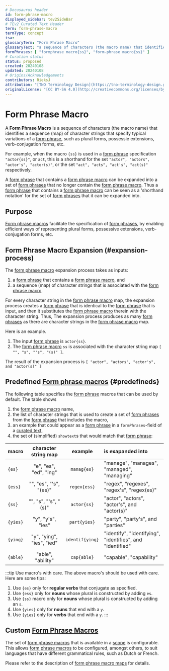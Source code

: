 ```yaml
---
# Docusaurus header
id: form-phrase-macro
displayed_sidebar: tev2SideBar
# TEv2 Curated Text Header
term: form-phrase-macro
termType: concept
isa:
glossaryTerm: "Form Phrase Macro"
glossaryText: "a sequence of characters (the macro name) that identifies a sequence (map) of character strings that specify typical variations of a [form phrase](@), such as plural forms, possessie extensions, verb-conjugation forms, etc."
formPhrases: [ "formphrase macro{ss}", "form-phrase macro{ss}" ]
# Curation status
status: proposed
created: 20240108
updated: 20240108
# Origins/Acknowledgements
contributors: RieksJ
attribution: "[TNO Terminology Design](https://tno-terminology-design.github.io/tev2-specifications/docs)"
originalLicense: "[CC BY-SA 4.0](http://creativecommons.org/licenses/by-sa/4.0/?ref=chooser-v1)"
---
```


# Form Phrase Macro

A **Form Phrase Macro** is a sequence of characters (the macro name) that identifies a sequence (map) of character strings that specify typical variations of a [form phrase](@), such as plural forms, possessie extensions, verb-conjugation forms, etc.

For example, when the macro `{ss}` is used in a [form phrase](@) specification `"actor{ss}"`, or `act`, this is a shorthand for the set `"actor", "actors", "actor's", "actor(s)"`, or the set `"act", "acts", "act's", "act(s)"` respectively.

A [form phrase](@) that contains a [form phrase macro](@) can be expanded into a set of [form phrases](@) that no longer contain the [form phrase macro](@). Thus a [form phrase](@) that contains a [form phrase macro](@) can be seen as a 'shorthand notation' for the set of [form phrases](@) that it can be expanded into.

## Purpose

[Form phrase macros](@) facilitate the specification of [form phrases](@), by enabling efficient ways of representing plural forms, possessive extensions, verb-conjugation forms, etc.

## Form Phrase Macro Expansion (#expansion-process)

The [form phrase macro](@) expansion process takes as inputs:

1. a [form phrase](@) that contains a [form phrase macro](@), and
2. a sequence (map) of character strings that is associated with the [form phrase macro](@).

For every character string in the [form phrase macro](@) map, the expansion process creates a [form phrase](@) that is identical to the [form phrase](@) that is input, and then it substitutes the [form phrase macro](@) therein with the character string. Thus, The expansion process produces as many [form phrases](@) as there are character strings in the [form phrase macro](@) map.

Here is an example.

1. The input [form phrase](@) is `actor{ss}`.
2. The [form phrase macro](@) `ss` is associated with the character string map `[ "", "s", "'s", "(s)" ]`.

The result of the expansion process is `[ "actor", "actors", "actor's", and "actor(s)" ]`

## Predefined [Form phrase macros](@) {#predefineds}

The following table specifies the [form phrase](@) macros that can be used by default. The table shows 
1. the [form phrase macro](@) name,
2. the list of character strings that is used to create a set of [form phrases](@) from the [form phrase](@) that includes the macro,
3. an example that could appear as a [form phrase](@) in a `formPhrases`-field of a [curated text](@),
4. the set of (simplified) `showtext`s that would match that [form phrase](@):

| macro    | character string map      | example         | is exapanded into |
| -------- | :-----------------------: | :-------------: | :---------------- |
| `{es}`   | "e", "es", "ed", "ing"    | `manag{es}`     | "manage", "manages", "managed", "managing" |
| `{ess}`  | "", "es", "'s", "(es)"    | `regex{ess}`    | "regex", "regexes", "regex's", "regex(es)" |
| `{ss}`   | "", "s", "'s", "(s)"      | `actor{ss}`     | "actor", "actors", "actor's", and "actor(s)" |
| `{yies}` | "y", "y's", "ies"         | `part{yies}`    | "party", "party's", and "parties" |
| `{ying}` | "y", "ying", "ies", "ied" | `identif{ying}` | "identify", "identifying", "identifies", and "identified" |
| `{able}` | "able", "ability"         | `cap{able}`     | "capable", "capability" |

:::tip Use macro's with care.
The above macro's should be used with care. Here are some tips:

1. Use `{es}` only for **regular verbs** that conjugate as specified.
2. Use `{ess}` only for **nouns** whose plural is constructed by adding `es`.
3. Use `{ss}` macro only for **nouns** whose plural is constructed by adding an `s`.
4. Use `{yies}` only for **nouns** that end with a `y`.
5. Use `{yies}` only for **verbs** that end with a `y`.
:::

<!-- The following are suggestions (by chatGPT) for similar macros.
They are currently not included because we have not found any terms that would benefit from them.
| `{ing}`  | <code>(s?\|ing\|ed)</code>            | `play{ing}`     | "play", "plays", "playing", "played" |
| `{ion}`  | <code>(ion\|ions\|ional)</code>       | `organizat{ion}`| "organization", "organizations", "organizational" |
| `{eror}` | <code>(er\|or\|ers\|ors)</code>       | `advis{eror}`   | "adviser", "advisor", "advisers", "advisors" |
| `{ment}` | <code>(ment\|ments\|mental)</code>    | `develop{ment}` | "development", "developments", "developmental" |
| `{ful}`  | <code>(ful\|fully\|fulness)</code>    | `hope{ful}`     | "hopeful", "hopefully", "hopefulness" |
| `{less}` | <code>(less\|lessly\|lessness)</code> | `care{less}`    | "careless", "carelessly", "carelessness" |
-->

## Custom [Form Phrase Macros](@)

The set of [form phrase macros](@) that is available in a [scope](@) is configurable. This allows [form phrase macros](@) to be configured, amongst others, to suit languages that have different grammatical rules, such as Dutch or French.

Please refer to the description of [form phrase macro maps](@) for details.